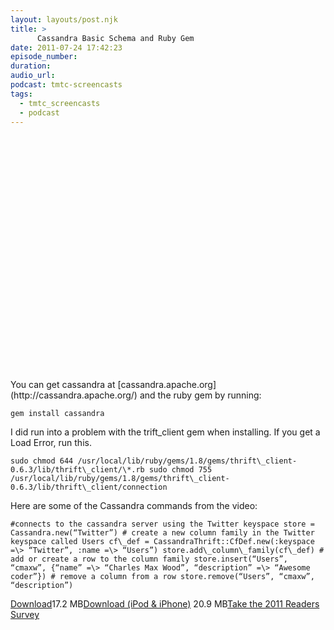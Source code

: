 ```yaml
---
layout: layouts/post.njk
title: >
      Cassandra Basic Schema and Ruby Gem
date: 2011-07-24 17:42:23
episode_number: 
duration: 
audio_url: 
podcast: tmtc-screencasts
tags: 
  - tmtc_screencasts
  - podcast
---
```


<object width="640" height="390" classid="clsid:d27cdb6e-ae6d-11cf-96b8-444553540000" codebase="http://download.macromedia.com/pub/shockwave/cabs/flash/swflash.cab#version=6,0,40,0"><param name="allowFullScreen" value="true">
<param name="allowscriptaccess" value="always">
<param name="src" value="http://www.youtube.com/v/6Ogc8q1bJDA?version=3&amp;hl=en_US&amp;rel=0">
<param name="allowfullscreen" value="true">
<embed width="640" height="390" type="application/x-shockwave-flash" src="http://www.youtube.com/v/6Ogc8q1bJDA?version=3&amp;hl=en_US&amp;rel=0" allowfullscreen="true" allowscriptaccess="always"></embed></object>You can get cassandra at [cassandra.apache.org](http://cassandra.apache.org/) and the ruby gem by running:

    gem install cassandra

I did run into a problem with the trift\_client gem when installing. If you get a Load Error, run this.

    sudo chmod 644 /usr/local/lib/ruby/gems/1.8/gems/thrift\_client-0.6.3/lib/thrift\_client/\*.rb sudo chmod 755 /usr/local/lib/ruby/gems/1.8/gems/thrift\_client-0.6.3/lib/thrift\_client/connection

Here are some of the Cassandra commands from the video:

    #connects to the cassandra server using the Twitter keyspace store = Cassandra.new(“Twitter”) # create a new column family in the Twitter keyspace called Users cf\_def = CassandraThrift::CfDef.new(:keyspace =\> “Twitter”, :name =\> “Users”) store.add\_column\_family(cf\_def) # add or create a row to the column family store.insert(“Users”, “cmaxw”, {“name” =\> “Charles Max Wood”, “description” =\> “Awesome coder”}) # remove a column from a row store.remove(“Users”, “cmaxw”, “description”)

[Download](http://traffic.libsyn.com/tmtc/Cassandra.m4v)17.2 MB[Download (iPod & iPhone)](http://traffic.libsyn.com/tmtc/Cassandra_-_iPhone.m4v) 20.9 MB[Take the 2011 Readers Survey](https://spreadsheets.google.com/a/contemporaryva.com/spreadsheet/viewform?ndplr=1&formkey=dE5mV3JCYnFWbDg5UDlZRE92VlBrYWc6MQ#gid=0)
